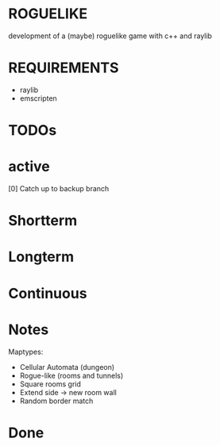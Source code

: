 # ROGUELIKE
development of a (maybe) roguelike game with c++ and raylib

# REQUIREMENTS
- raylib
- emscripten

# TODOs
# active
[0] Catch up to backup branch

# Shortterm


# Longterm 


# Continuous


# Notes
Maptypes:
- Cellular Automata (dungeon)
- Rogue-like (rooms and tunnels)
- Square rooms grid
- Extend side -> new room wall
- Random border match


# Done